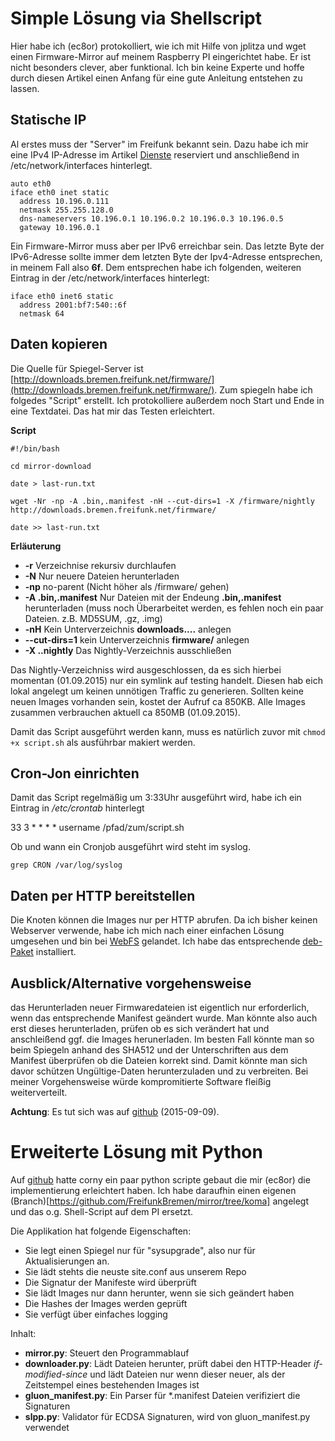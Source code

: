 # Simple Lösung via Shellscript
Hier habe ich (ec8or) protokolliert, wie ich mit Hilfe von jplitza und wget einen Firmware-Mirror auf meinem Raspberry PI eingerichtet habe. Er ist nicht besonders clever, aber funktional. Ich bin keine Experte und hoffe durch diesen Artikel einen Anfang für eine gute Anleitung entstehen zu lassen. 

## Statische IP 
Al erstes muss der "Server" im Freifunk bekannt sein. Dazu habe ich mir eine IPv4 IP-Adresse im Artikel [Dienste](http://wiki.bremen.freifunk.net/Dienste/Home) reserviert und anschließend in /etc/network/interfaces hinterlegt.

```
auto eth0
iface eth0 inet static
  address 10.196.0.111
  netmask 255.255.128.0
  dns-nameservers 10.196.0.1 10.196.0.2 10.196.0.3 10.196.0.5
  gateway 10.196.0.1
```

Ein Firmware-Mirror muss aber per IPv6 erreichbar sein. Das letzte Byte der IPv6-Adresse sollte immer dem letzten Byte der Ipv4-Adresse entsprechen, in meinem Fall also **6f**. Dem entsprechen habe ich folgenden, weiteren Eintrag in der /etc/network/interfaces hinterlegt:

```
iface eth0 inet6 static
  address 2001:bf7:540::6f
  netmask 64
```

## Daten kopieren
Die Quelle für Spiegel-Server ist [http://downloads.bremen.freifunk.net/firmware/](http://downloads.bremen.freifunk.net/firmware/). Zum spiegeln habe ich folgedes "Script" erstellt. Ich protokolliere außerdem noch Start und Ende in eine Textdatei. Das hat mir das Testen erleichtert.

**Script**

```
#!/bin/bash

cd mirror-download

date > last-run.txt

wget -Nr -np -A .bin,.manifest -nH --cut-dirs=1 -X /firmware/nightly http://downloads.bremen.freifunk.net/firmware/

date >> last-run.txt

```

**Erläuterung**

* **-r** Verzeichnise rekursiv durchlaufen
* **-N** Nur neuere Dateien herunterladen
* **-np** no-parent (Nicht höher als /firmware/ gehen)
* **-A .bin,.manifest** Nur Dateien mit der Endeung **.bin,.manifest** herunterladen (muss noch Überarbeitet werden, es fehlen noch ein paar Dateien. z.B. MD5SUM, .gz, .img)
* **-nH** Kein Unterverzeichnis **downloads....** anlegen
* **--cut-dirs=1** kein Unterverzeichnis **firmware/** anlegen
* **-X ..nightly** Das Nightly-Verzeichnis ausschließen


Das Nightly-Verzeichniss wird ausgeschlossen, da es sich hierbei momentan (01.09.2015) nur ein symlink auf testing handelt. Diesen hab eich lokal angelegt um keinen unnötigen Traffic zu generieren. Sollten keine neuen Images vorhanden sein, kostet der Aufruf ca 850KB. Alle Images zusammen verbrauchen aktuell ca 850MB (01.09.2015).

Damit das Script ausgeführt werden kann, muss es natürlich zuvor mit `chmod +x script.sh` als ausführbar makiert werden.


## Cron-Jon einrichten
Damit das Script regelmäßig um 3:33Uhr ausgeführt wird, habe ich ein Eintrag in */etc/crontab* hinterlegt

33 3 * * * * username /pfad/zum/script.sh

Ob und wann ein Cronjob ausgeführt wird steht im syslog.

```
grep CRON /var/log/syslog
```

## Daten per HTTP bereitstellen
Die Knoten können die Images nur per HTTP abrufen. Da ich bisher keinen Webserver verwende, habe ich mich nach einer einfachen Lösung umgesehen und bin bei [WebFS](http://linux.bytesex.org/misc/webfs.html) gelandet. Ich habe das entsprechende [deb-Paket](https://packages.debian.org/jessie/webfs) installiert.

## Ausblick/Alternative vorgehensweise
das Herunterladen neuer Firmwaredateien ist eigentlich nur erforderlich, wenn das entsprechende Manifest geändert wurde. Man könnte also auch erst dieses herunterladen, prüfen ob es sich verändert hat und anschleißend ggf. die Images herunerladen. Im besten Fall könnte man so beim Spiegeln anhand des SHA512 und der Unterschriften aus dem Manifest überprüfen ob die Dateien korrekt sind. Damit könnte man sich davor schützen Ungültige-Daten herunterzuladen und zu verbreiten. Bei meiner Vorgehensweise würde kompromitierte Software fleißig weiterverteilt.

**Achtung**: Es tut sich was auf [github](https://github.com/FreifunkBremen/mirror) (2015-09-09).

# Erweiterte Lösung mit Python
Auf [github](https://github.com/FreifunkBremen/mirror) hatte corny ein paar python scripte gebaut die mir (ec8or) die implementierung erleichtert haben. Ich habe daraufhin einen eigenen (Branch)[https://github.com/FreifunkBremen/mirror/tree/koma] angelegt und das o.g. Shell-Script auf dem PI ersetzt.

Die Applikation hat folgende Eigenschaften:
* Sie legt einen Spiegel nur für "sysupgrade", also nur für Aktualisierungen an.
* Sie lädt stehts die neuste site.conf aus unserem Repo
* Die Signatur der Manifeste wird überprüft
* Sie lädt Images nur dann herunter, wenn sie sich geändert haben
* Die Hashes der Images werden geprüft
* Sie verfügt über einfaches logging

Inhalt:
* __mirror.py__: Steuert den Programmablauf
* __downloader.py__: Lädt Dateien herunter, prüft dabei den HTTP-Header _if-modified-since_ und lädt Dateien nur wenn dieser neuer, als der Zeitstempel eines bestehenden Images ist
* __gluon_manifest.py__: Ein Parser für *.manifest Dateien verifiziert die Signaturen
* __slpp.py__: Validator für ECDSA Signaturen, wird von gluon_manifest.py verwendet

